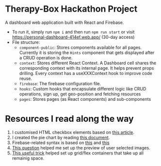 # Therapy-Box Hackathon Project

A dashboard web application built with React and Firebase.
- To run it, simply run `npm i` and then run `npm run start` or visit https://personal-dashboard-414ef.web.app/ (30-day access)
- File structure:
    - `component-public`: Stores components available for all pages. Currently it is storing the `Hints` component that gets displayed after a CRUD operation is done.
    - `context`: Stores different React Context. A Dashboard cell shares the corresponding context with its internal page. It helps prevent props drilling. Every context has a useXXXContext hook to improve code reuse.
    - `firebase`: The firebase configuration file.
    - `hooks`: Custom hooks that encapsulate different logic like CRUD operations, sign up, get geo-position and fetching resources
    - `pages`: Stores pages (as React components) and sub-components


# Resources I read along the way
1. I customised HTML checkbox elements based on [this article](https://medium.com/claritydesignsystem/pure-css-accessible-checkboxes-and-radios-buttons-54063e759bb3).
2. I created the pie chart by reading [this document](https://github.com/d3/d3-shape#pies).
3. Firebase-related syntax is based on [this](https://firebase.google.com/docs/firestore/manage-data/add-data) and [this](https://firebase.google.com/docs/storage/web/upload-files?hl=zh-cn#web-version-8_7)
4. [This question](https://stackoverflow.com/questions/4459379/preview-an-image-before-it-is-uploaded) helped me set up the preview of user selected images.
5. [This useful trick](https://dev.to/fenok/stretching-body-to-full-viewport-height-the-missing-way-2ghd#:~:text=Applying%20min%2Dheight%3A%20100vh%20to,grow%20even%20more%20if%20necessary.) helped set up grid/flex containers that take up all remainig space.